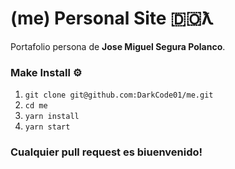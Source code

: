 # (me) Personal Site 🇩🇴ƛ

Portafolio persona de **Jose Miguel Segura Polanco**.


### Make Install ⚙️

1. `git clone git@github.com:DarkCode01/me.git`
2. `cd me`
3. `yarn install`
4. `yarn start`

### Cualquier pull request es biuenvenido!